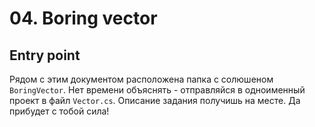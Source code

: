 # 04. Boring vector

## Entry point

Рядом с этим документом расположена папка с солюшеном `BoringVector`. Нет времени объяснять - отправляйся в одноименный проект в файл `Vector.cs`. Описание задания получишь на месте. Да прибудет с тобой сила!